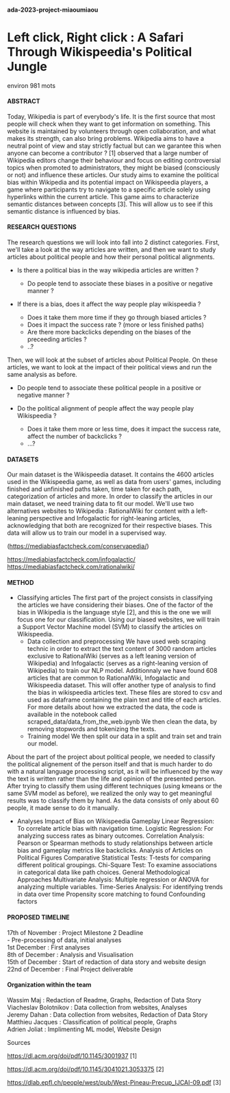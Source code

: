 ﻿#### ada-2023-project-miaoumiaou

# Left click, Right click : A Safari Through Wikispeedia's Political Jungle

environ 981 mots

#### ABSTRACT 
 
Today, Wikipedia is part of everybody's life. It is the first source that most people will check when they want to get information on something. This website is maintained by volunteers through open collaboration, and what makes its strength, can also bring problems. Wikipedia aims to have a neutral point of view and stay strictly factual but can we garantee this when anyone can become a contributor ? [1] observed that a large number of Wikipedia editors change their behaviour and focus on editing controversial topics when promoted to administrators, they might be biased (consciously or not) and influence these articles. 
Our study aims to examine the political bias within Wikipedia and its potential impact on Wikispeedia players, a game where participants try to navigate to a specific article solely using hyperlinks within the current article. This game  aims to characterize semantic distances between concepts [3]. This will allow us to see if this semantic distance is influenced by bias.




#### RESEARCH QUESTIONS 
The research questions we will look into fall into 2 distinct categories. First, we'll take a look at the way articles are written, and then we want to study articles about political people and how their personal political alignments. 

- Is there a political bias in the way wikipedia articles are written ?
    - Do people tend to associate these biases in a positive or negative manner ?

- If there is a bias, does it affect the way people play wikispeedia ?  
    - Does it take them more time if they go through biased articles ?
    - Does it impact the success rate ? (more or less finished paths)
    - Are there more backclicks depending on the biases of the preceeding articles ?
    - ..?

Then, we will look at the subset of articles about Political People. On these articles, we want to look at the impact of their political views and run the same analysis as before.

- Do people tend to associate these political people in a positive or negative manner ?

- Do the political alignment of people affect the way people play Wikispeedia ?
    - Does it take them more or less time, does it impact the success rate, affect the number of backclicks ?
    - ...?




#### DATASETS
Our main dataset is the Wikispeedia dataset. It contains the 4600 articles used in the Wikispeedia game, as well as data from users' games, including finished and unfinished paths taken, time taken for each path, categorization of articles and more.
In order to classify the articles in our main dataset, we need training data to fit our model. 
We'll use two alternatives websites to Wikipedia : RationalWiki for content with a left-leaning perspective and Infogalactic for right-leaning articles, acknowledging that both are recognized for their respective biases. This data will allow us to train our model in a supervised way.

(https://mediabiasfactcheck.com/conservapedia/)

https://mediabiasfactcheck.com/infogalactic/
https://mediabiasfactcheck.com/rationalwiki/



#### METHOD
- Classifying articles
The first part of the project consists in classifying the articles we have considering their biases. One of the factor of the bias in Wikipedia is the language style [2], and this is the one we will focus one for our classification. Using our biased websites, we will train a Support Vector Machine model (SVM) to classify the articles on Wikispeedia.
    - Data collection and preprocessing
We have used web scraping technic in order to extract the text content of 3000 random articles exclusive to RationalWiki (serves as a left leaning version of Wikipedia) and Infogalactic (serves as a right-leaning version of Wikipedia) to train our NLP model. 
Additionnaly we have found 608 articles that are common to RationalWiki, Infogalactic and Wikispeedia dataset. This will offer another type of analysis to find the bias in wikispeedia articles text. These files are stored to csv and used as dataframe containing the plain text and title of each articles. 
For more details about how we extracted the data, the code is available in the notebook called scraped_data/data_from_the_web.ipynb
We then clean the data, by removing stopwords and tokenizing the texts. 
    - Training model 
We then split our data in a split and train set and train our model. 




About the part of the project about political people, we needed to classify the political alignement of the person itself and that is much harder to do with a natural language processing script, as it will be influenced by the way the text is written rather than the life and opinion of the presented person. After trying to classify them using different techniques (using kmeans or the same SVM model as before), we realized the only way to get meaningful results was to classify them by hand. As the data consists of only about 60 people, it made sense to do it manually. 


-  Analyses
Impact of Bias on Wikispeedia Gameplay
Linear Regression: To correlate article bias with navigation time.
Logistic Regression: For analyzing success rates as binary outcomes.
Correlation Analysis: Pearson or Spearman methods to study relationships between article bias and gameplay metrics like backclicks.
Analysis of Articles on Political Figures
Comparative Statistical Tests: T-tests for comparing different political groupings.
Chi-Square Test: To examine associations in categorical data like path choices.
General Methodological Approaches
Multivariate Analysis: Multiple regression or ANOVA for analyzing multiple variables.
Time-Series Analysis: For identifying trends in data over time
Propensity score matching to found Confounding factors
 


#### PROPOSED TIMELINE


17th of November : Project Milestone 2 Deadline <br>
    - Pre-processing of data, initial analyses <br>
1st December : First analyses <br>
8th of December : Analysis and Visualisation <br>
15th of December : Start of redaction of data story and website design <br>
22nd of December : Final Project deliverable  <br>


#### Organization within the team 

Wassim Maj : Redaction of Readme, Graphs, Redaction of Data Story<br>
Viacheslav Bolotnikov : Data collection from websites, Analyses<br>
Jeremy Dahan : Data collection from websites, Redaction of Data Story<br>
Matthieu Jacques : Classification of political people, Graphs<br>
Adrien Joliat : Implimenting ML model, Website Design<br>



Sources 

https://dl.acm.org/doi/pdf/10.1145/3001937 [1]

https://dl.acm.org/doi/pdf/10.1145/3041021.3053375 [2]

https://dlab.epfl.ch/people/west/pub/West-Pineau-Precup_IJCAI-09.pdf [3]
